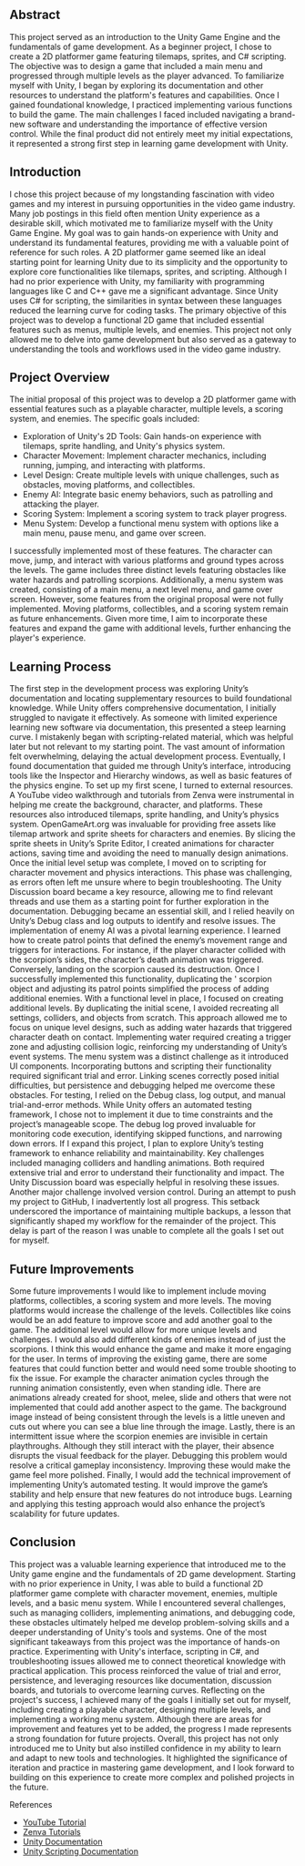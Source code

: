 ## Abstract
This project served as an introduction to the Unity Game Engine and the fundamentals of game development. As a beginner project, I chose to create a 2D platformer game featuring tilemaps, sprites, and C# scripting. The objective was to design a game that included a main menu and progressed through multiple levels as the player advanced. To familiarize myself with Unity, I began by exploring its documentation and other resources to understand the platform's features and capabilities. Once I gained foundational knowledge, I practiced implementing various functions to build the game. The main challenges I faced included navigating a brand-new software and understanding the importance of effective version control. While the final product did not entirely meet my initial expectations, it represented a strong first step in learning game development with Unity.

## Introduction
I chose this project because of my longstanding fascination with video games and my interest in pursuing opportunities in the video game industry. Many job postings in this field often mention Unity experience as a desirable skill, which motivated me to familiarize myself with the Unity Game Engine. My goal was to gain hands-on experience with Unity and understand its fundamental features, providing me with a valuable point of reference for such roles. A 2D platformer game seemed like an ideal starting point for learning Unity due to its simplicity and the opportunity to explore core functionalities like tilemaps, sprites, and scripting. Although I had no prior experience with Unity, my familiarity with programming languages like C and C++ gave me a significant advantage. Since Unity uses C# for scripting, the similarities in syntax between these languages reduced the learning curve for coding tasks. The primary objective of this project was to develop a functional 2D game that included essential features such as menus, multiple levels, and enemies. This project not only allowed me to delve into game development but also served as a gateway to understanding the tools and workflows used in the video game industry.

## Project Overview
The initial proposal of this project was to develop a 2D platformer game with essential features such as a playable character, multiple levels, a scoring system, and enemies. The specific goals included:

- Exploration of Unity's 2D Tools: Gain hands-on experience with tilemaps, sprite handling, and Unity's physics system.
- Character Movement: Implement character mechanics, including running, jumping, and interacting with platforms.
- Level Design: Create multiple levels with unique challenges, such as obstacles, moving platforms, and collectibles.
- Enemy AI: Integrate basic enemy behaviors, such as patrolling and attacking the player.
- Scoring System: Implement a scoring system to track player progress.
- Menu System: Develop a functional menu system with options like a main menu, pause menu, and game over screen.

I successfully implemented most of these features. The character can move, jump, and interact with various platforms and ground types across the levels. The game includes three distinct levels featuring obstacles like water hazards and patrolling scorpions. Additionally, a menu system was created, consisting of a main menu, a next level menu, and game over screen. However, some features from the original proposal were not fully implemented. Moving platforms, collectibles, and a scoring system remain as future enhancements. Given more time, I aim to incorporate these features and expand the game with additional levels, further enhancing the player's experience.

## Learning Process
The first step in the development process was exploring Unity’s documentation and locating supplementary resources to build foundational knowledge. While Unity offers comprehensive documentation, I initially struggled to navigate it effectively. As someone with limited experience learning new software via documentation, this presented a steep learning curve. I mistakenly began with scripting-related material, which was helpful later but not relevant to my starting point. The vast amount of information felt overwhelming, delaying the actual development process. Eventually, I found documentation that guided me through Unity’s interface, introducing tools like the Inspector and Hierarchy windows, as well as basic features of the physics engine. To set up my first scene, I turned to external resources. A YouTube video walkthrough and tutorials from Zenva were instrumental in helping me create the background, character, and platforms. These resources also introduced tilemaps, sprite handling, and Unity’s physics system. OpenGameArt.org was invaluable for providing free assets like tilemap artwork and sprite sheets for characters and enemies. By slicing the sprite sheets in Unity’s Sprite Editor, I created animations for character actions, saving time and avoiding the need to manually design animations. Once the initial level setup was complete, I moved on to scripting for character movement and physics interactions. This phase was challenging, as errors often left me unsure where to begin troubleshooting. The Unity Discussion board became a key resource, allowing me to find relevant threads and use them as a starting point for further exploration in the documentation. Debugging became an essential skill, and I relied heavily on Unity’s Debug class and log outputs to identify and resolve issues. The implementation of enemy AI was a pivotal learning experience. I learned how to create patrol points that defined the enemy’s movement range and triggers for interactions. For instance, if the player character collided with the scorpion’s sides, the character’s death animation was triggered. Conversely, landing on the scorpion caused its destruction. Once I successfully implemented this functionality, duplicating the ' scorpion object and adjusting its patrol points simplified the process of adding additional enemies. With a functional level in place, I focused on creating additional levels. By duplicating the initial scene, I avoided recreating all settings, colliders, and objects from scratch. This approach allowed me to focus on unique level designs, such as adding water hazards that triggered character death on contact. Implementing water required creating a trigger zone and adjusting collision logic, reinforcing my understanding of Unity’s event systems. The menu system was a distinct challenge as it introduced UI components. Incorporating buttons and scripting their functionality required significant trial and error. Linking scenes correctly posed initial difficulties, but persistence and debugging helped me overcome these obstacles. For testing, I relied on the Debug class, log output, and manual trial-and-error methods. While Unity offers an automated testing framework, I chose not to implement it due to time constraints and the project’s manageable scope. The debug log proved invaluable for monitoring code execution, identifying skipped functions, and narrowing down errors. If I expand this project, I plan to explore Unity’s testing framework to enhance reliability and maintainability. Key challenges included managing colliders and handling animations. Both required extensive trial and error to understand their functionality and impact. The Unity Discussion board was especially helpful in resolving these issues. Another major challenge involved version control. During an attempt to push my project to GitHub, I inadvertently lost all progress. This setback underscored the importance of maintaining multiple backups, a lesson that significantly shaped my workflow for the remainder of the project. This delay is part of the reason I was unable to complete all the goals I set out for myself.

## Future Improvements
Some future improvements I would like to implement include moving platforms, collectibles, a scoring system and more levels. The moving platforms would increase the challenge of the levels. Collectibles like coins would be an add feature to improve score and add another goal to the game. The additional level would allow for more unique levels and challenges. I would also add different kinds of enemies instead of just the scorpions. I think this would enhance the game and make it more engaging for the user. In terms of improving the existing game, there are some features that could function better and would need some trouble shooting to fix the issue. For example the character animation cycles through the running animation consistently, even when standing idle. There are animations already created for shoot, melee, slide and others that were not implemented that could add another aspect to the game. The background image instead of being consistent through the levels is a little uneven and cuts out where you can see a blue line through the image. Lastly, there is an intermittent issue where the scorpion enemies are invisible in certain playthroughs. Although they still interact with the player, their absence disrupts the visual feedback for the player. Debugging this problem would resolve a critical gameplay inconsistency. Improving these would make the game feel more polished. Finally, I would add the technical improvement of implementing Unity’s automated testing. It would improve the game’s stability and help ensure that new features do not introduce bugs. Learning and applying this testing approach would also enhance the project’s scalability for future updates.

## Conclusion
This project was a valuable learning experience that introduced me to the Unity game engine and the fundamentals of 2D game development. Starting with no prior experience in Unity, I was able to build a functional 2D platformer game complete with character movement, enemies, multiple levels, and a basic menu system. While I encountered several challenges, such as managing colliders, implementing animations, and debugging code, these obstacles ultimately helped me develop problem-solving skills and a deeper understanding of Unity's tools and systems. One of the most significant takeaways from this project was the importance of hands-on practice. Experimenting with Unity's interface, scripting in C#, and troubleshooting issues allowed me to connect theoretical knowledge with practical application. This process reinforced the value of trial and error, persistence, and leveraging resources like documentation, discussion boards, and tutorials to overcome learning curves. Reflecting on the project's success, I achieved many of the goals I initially set out for myself, including creating a playable character, designing multiple levels, and implementing a working menu system. Although there are areas for improvement and features yet to be added, the progress I made represents a strong foundation for future projects. Overall, this project has not only introduced me to Unity but also instilled confidence in my ability to learn and adapt to new tools and technologies. It highlighted the significance of iteration and practice in mastering game development, and I look forward to building on this experience to create more complex and polished projects in the future.

References
- [YouTube Tutorial](https://www.youtube.com/watch?v=OR0e-1UBEOU)
- [Zenva Tutorials](https://gamedevacademy.org/category/unity-tutorials/)
- [Unity Documentation](https://docs.unity3d.com/Manual/index.html)
- [Unity Scripting Documentation](https://docs.unity3d.com/ScriptReference/index.html)
